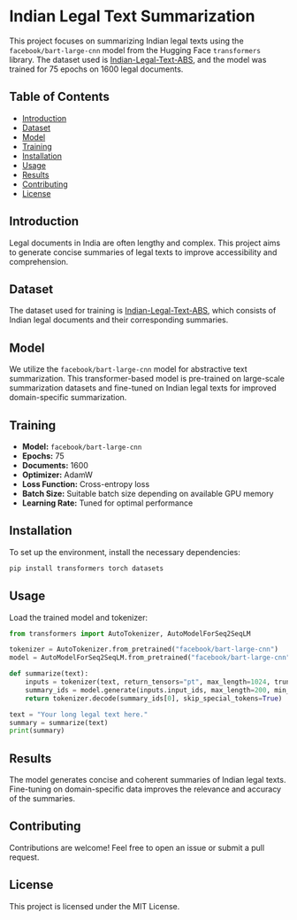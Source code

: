 # Indian Legal Text Summarization

This project focuses on summarizing Indian legal texts using the `facebook/bart-large-cnn` model from the Hugging Face `transformers` library. The dataset used is [Indian-Legal-Text-ABS](https://huggingface.co/datasets/Yashaswat/Indian-Legal-Text-ABS), and the model was trained for 75 epochs on 1600 legal documents.

## Table of Contents
- [Introduction](#introduction)
- [Dataset](#dataset)
- [Model](#model)
- [Training](#training)
- [Installation](#installation)
- [Usage](#usage)
- [Results](#results)
- [Contributing](#contributing)
- [License](#license)

## Introduction
Legal documents in India are often lengthy and complex. This project aims to generate concise summaries of legal texts to improve accessibility and comprehension.

## Dataset
The dataset used for training is [Indian-Legal-Text-ABS](https://huggingface.co/datasets/Yashaswat/Indian-Legal-Text-ABS), which consists of Indian legal documents and their corresponding summaries.

## Model
We utilize the `facebook/bart-large-cnn` model for abstractive text summarization. This transformer-based model is pre-trained on large-scale summarization datasets and fine-tuned on Indian legal texts for improved domain-specific summarization.

## Training
- **Model:** `facebook/bart-large-cnn`
- **Epochs:** 75
- **Documents:** 1600
- **Optimizer:** AdamW
- **Loss Function:** Cross-entropy loss
- **Batch Size:** Suitable batch size depending on available GPU memory
- **Learning Rate:** Tuned for optimal performance

## Installation
To set up the environment, install the necessary dependencies:
```bash
pip install transformers torch datasets
```

## Usage
Load the trained model and tokenizer:
```python
from transformers import AutoTokenizer, AutoModelForSeq2SeqLM

tokenizer = AutoTokenizer.from_pretrained("facebook/bart-large-cnn")
model = AutoModelForSeq2SeqLM.from_pretrained("facebook/bart-large-cnn")

def summarize(text):
    inputs = tokenizer(text, return_tensors="pt", max_length=1024, truncation=True)
    summary_ids = model.generate(inputs.input_ids, max_length=200, min_length=50, length_penalty=2.0, num_beams=4, early_stopping=True)
    return tokenizer.decode(summary_ids[0], skip_special_tokens=True)

text = "Your long legal text here."
summary = summarize(text)
print(summary)
```

## Results
The model generates concise and coherent summaries of Indian legal texts. Fine-tuning on domain-specific data improves the relevance and accuracy of the summaries.

## Contributing
Contributions are welcome! Feel free to open an issue or submit a pull request.

## License
This project is licensed under the MIT License.

